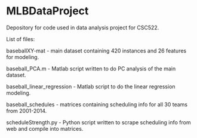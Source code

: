# MLBDataProject
Depository for code used in data analysis project for CSC522.


List of files:

baseballXY-mat - main dataset containing 420 instances and 26 features for modeling.

baseball_PCA.m - Matlab script written to do PC analysis of the main dataset.

baseball_linear_regression - Matlab script to do the linear regression modeling.

baseball_schedules - matrices containing scheduling info for all 30 teams from 2001-2014.  

scheduleStrength.py - Python script written to scrape scheduling info from web and compile into matrices.
